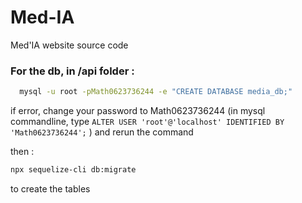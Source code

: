 # Med-IA

Med'IA website source code

### For the db, in /api folder :

```bash
  mysql -u root -pMath0623736244 -e "CREATE DATABASE media_db;"
```

if error, change your password to Math0623736244 (in mysql commandline, type
`ALTER USER 'root'@'localhost' IDENTIFIED BY 'Math0623736244';`
) and rerun the command

then :

```bash
npx sequelize-cli db:migrate
```

to create the tables
